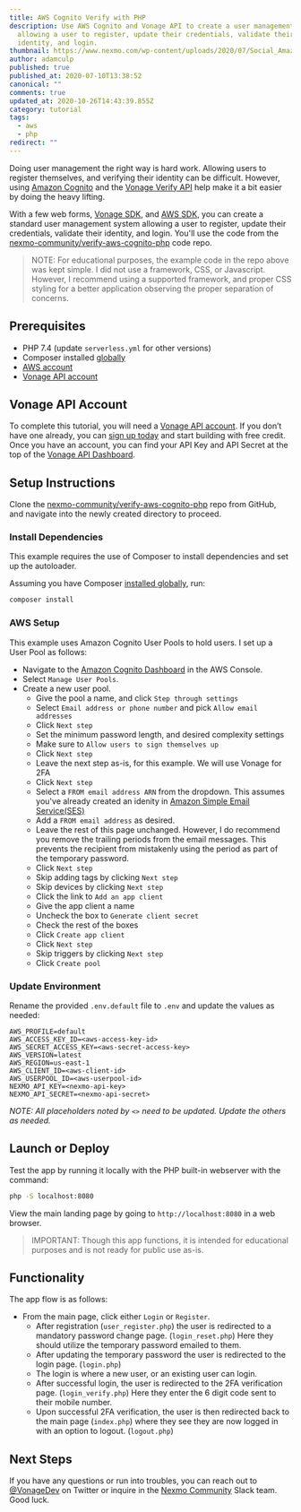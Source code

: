 ```yaml
---
title: AWS Cognito Verify with PHP
description: Use AWS Cognito and Vonage API to create a user management system
  allowing a user to register, update their credentials, validate their
  identity, and login.
thumbnail: https://www.nexmo.com/wp-content/uploads/2020/07/Social_Amazon-Cognito_Verify_1200x627.png
author: adamculp
published: true
published_at: 2020-07-10T13:38:52
canonical: ""
comments: true
updated_at: 2020-10-26T14:43:39.855Z
category: tutorial
tags:
  - aws
  - php
redirect: ""
---
```

Doing user management the right way is hard work. Allowing users to register themselves, and verifying their identity can be difficult. However, using [Amazon Cognito](https://aws.amazon.com/cognito/) and the [Vonage Verify API](https://www.vonage.com/communications-apis/verify/) help make it a bit easier by doing the heavy lifting.

With a few web forms, [Vonage SDK](https://github.com/Nexmo/nexmo-php), and [AWS SDK](https://aws.amazon.com/sdk-for-php/), you can create a standard user management system allowing a user to register, update their credentials, validate their identity, and login. You'll use the code from the [nexmo-community/verify-aws-cognito-php](https://github.com/nexmo-community/verify-aws-cognito-php) code repo.

> NOTE: For educational purposes, the example code in the repo above was kept simple. I did not use a framework, CSS, or Javascript. However, I recommend using a supported framework, and proper CSS styling for a better application observing the proper separation of concerns.

## Prerequisites

* PHP 7.4 (update `serverless.yml` for other versions)
* Composer installed [globally](https://getcomposer.org/doc/00-intro.md#globally)
* [AWS account](https://aws.amazon.com/)
* [Vonage API account](http://developer.nexmo.com/ed?c=blog_text&ct=2020-07-20-adding-2fa-to-amazon-cognito-using-verify-php-dr)

## Vonage API Account

To complete this tutorial, you will need a [Vonage API account](http://developer.nexmo.com/ed?c=blog_text&ct=2020-07-10-aws-cognito-verify-with-php). If you don’t have one already, you can [sign up today](http://developer.nexmo.com/ed?c=blog_text&ct=2020-07-10-aws-cognito-verify-with-php) and start building with free credit. Once you have an account, you can find your API Key and API Secret at the top of the [Vonage API Dashboard](http://developer.nexmo.com/ed?c=blog_text&ct=2020-07-10-aws-cognito-verify-with-php).

## Setup Instructions

Clone the [nexmo-community/verify-aws-cognito-php](https://github.com/nexmo-community/verify-aws-cognito-php) repo from GitHub, and navigate into the newly created directory to proceed.

### Install Dependencies

This example requires the use of Composer to install dependencies and set up the autoloader.

Assuming you have Composer [installed globally](https://getcomposer.org/doc/00-intro.md#globally), run:

```bash
composer install
```

### AWS Setup

This example uses Amazon Cognito User Pools to hold users. I set up a User Pool as follows:

* Navigate to the [Amazon Cognito Dashboard](https://console.aws.amazon.com/cognito/home) in the AWS Console.
* Select `Manage User Pools`.
* Create a new user pool.
    * Give the pool a name, and click `Step through settings`
    * Select `Email address or phone number` and pick `Allow email addresses`
    * Click `Next step`
    * Set the minimum password length, and desired complexity settings
    * Make sure to `Allow users to sign themselves up`
    * Click `Next step`
    * Leave the next step as-is, for this example. We will use Vonage for 2FA
    * Click `Next step`
    * Select a `FROM email address ARN` from the dropdown. This assumes you've already created an idenity in [Amazon Simple Email Service(SES)](https://console.aws.amazon.com/ses/home#verified-senders-email:)
    * Add a `FROM email address` as desired.
    * Leave the rest of this page unchanged. However, I do recommend you remove the trailing periods from the email messages. This prevents the recipient from mistakenly using the period as part of the temporary password.
    * Click `Next step`
    * Skip adding tags by clicking `Next step`
    * Skip devices by clicking `Next step`
    * Click the link to `Add an app client`
    * Give the app client a name
    * Uncheck the box to `Generate client secret`
    * Check the rest of the boxes
    * Click `Create app client`
    * Click `Next step`
    * Skip triggers by clicking `Next step`
    * Click `Create pool`

### Update Environment

Rename the provided `.env.default` file to `.env` and update the values as needed:

```env
AWS_PROFILE=default
AWS_ACCESS_KEY_ID=<aws-access-key-id>
AWS_SECRET_ACCESS_KEY=<aws-secret-access-key>
AWS_VERSION=latest
AWS_REGION=us-east-1
AWS_CLIENT_ID=<aws-client-id>
AWS_USERPOOL_ID=<aws-userpool-id>
NEXMO_API_KEY=<nexmo-api-key>
NEXMO_API_SECRET=<nexmo-api-secret>
```

_*NOTE:* All placeholders noted by `<>` need to be updated. Update the others as needed._

## Launch or Deploy

Test the app by running it locally with the PHP built-in webserver with the command:

```bash
php -S localhost:8080
```

View the main landing page by going to `http://localhost:8080` in a web browser.

> IMPORTANT: Though this app functions, it is intended for educational purposes and is not ready for public use as-is.

## Functionality

The app flow is as follows:

* From the main page, click either `Login` or `Register`.
    * After registration (`user_register.php`) the user is redirected to a mandatory password change page. (`login_reset.php`) Here they should utilize the temporary password emailed to them.
    * After updating the temporary password the user is redirected to the login page. (`login.php`)
    * The login is where a new user, or an existing user can login.
    * After successful login, the user is redirected to the 2FA verification page. (`login_verify.php`) Here they enter the 6 digit code sent to their mobile number.
    * Upon successful 2FA verification, the user is then redirected back to the main page (`index.php`) where they see they are now logged in with an option to logout. (`logout.php`)

## Next Steps

If you have any questions or run into troubles, you can reach out to [@VonageDev](https://twitter.com/vonagedev) on Twitter or inquire in the [Nexmo Community](http://nexmo-community.slack.com) Slack team. Good luck.